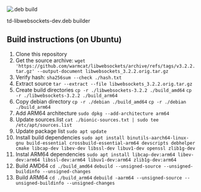 ![.deb build](https://github.com/tada-team/td-libwebsockets-dev/workflows/build/badge.svg)

td-libwebsockets-dev.deb builder

## Build instructions (on Ubuntu)

1. Clone this repository
1. Get the source archive: `wget 'https://github.com/warmcat/libwebsockets/archive/refs/tags/v3.2.2.tar.gz' --output-document libwebsockets_3.2.2.orig.tar.gz`
1. Verify hash: `sha256sum --check ./hash.txt`
1. Extract source `tar --extract --file libwebsockets_3.2.2.orig.tar.gz`
1. Create build directories `cp -r ./libwebsockets-3.2.2 ./build_amd64` `cp -r ./libwebsockets-3.2.2 ./build_arm64`
1. Copy debian directory `cp -r ./debian ./build_amd64` `cp -r ./debian ./build_arm64`
1. Add ARM64 architecture `sudo dpkg --add-architecture arm64`
1. Update sources.list `cat ./bionic-sources.txt | sudo tee /etc/apt/sources.list `
1. Update package list `sudo apt update`
1. Install build dependencies `sudo apt install binutils-aarch64-linux-gnu build-essential crossbuild-essential-arm64 devscripts debhelper cmake libcap-dev libev-dev libssl-dev libuv1-dev openssl zlib1g-dev`
1. Instal ARM64 dependencies `sudo apt install libcap-dev:arm64 libev-dev:arm64 libssl-dev:arm64 libuv1-dev:arm64 zlib1g-dev:arm64`
1. Build AMD64 `cd ./build_amd64` `debuild --unsigned-source --unsigned-buildinfo --unsigned-changes`
1. Build ARM64 `cd ./build_arm64` `debuild -aarm64 --unsigned-source --unsigned-buildinfo --unsigned-changes`

